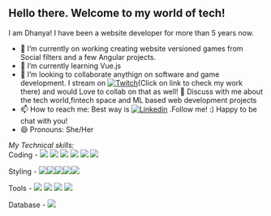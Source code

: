 ## Hello there. Welcome to my world of tech!

I am Dhanya! I have been a website developer for more than 5 years now.


- 🔭 I’m currently on working creating website versioned games from Social filters and a few Angular projects. 
- 🌱 I’m currently learning Vue.js
- 👯 I’m looking to collaborate anythign on software and game development. I stream on [ ![Twitch](https://img.shields.io/badge/Twitch-9146FF?style=for-the-badge&logo=twitch&logoColor=white)](https://www.twitch.tv/changing_spheres/)(Click on link to check my work there) and would Love to collab on that as well!
 💬 Discuss with me about the tech world,fintech space and ML based web development projects
- 📫 How to reach me: Best way is [ ![Linkedin](https://img.shields.io/badge/LinkedIn-0077B5?style=for-the-badge&logo=linkedin&logoColor=white)](https://www.linkedin.com/mynetwork/discovery-see-all/?usecase=PEOPLE_FOLLOWS&followMember=dhanya-v-nair) .Follow me! :)
Happy to be chat with you!
- 😄 Pronouns: She/Her


<i>My Technical skills: </i>
<br/>Coding - 
![](https://img.shields.io/badge/Angular-DD0031?style=for-the-badge&logo=angular&logoColor=white)
![](https://img.shields.io/badge/TypeScript-007ACC?style=for-the-badge&logo=typescript&logoColor=white)
![](https://img.shields.io/badge/.NET-5C2D91?style=for-the-badge&logo=.net&logoColor=white)
![](https://img.shields.io/badge/C%23-239120?style=for-the-badge&logo=c-sharp&logoColor=white)
![](https://img.shields.io/badge/JavaScript-F7DF1E?style=for-the-badge&logo=javascript&logoColor=black)
![](https://img.shields.io/badge/HTML5-E34F26?style=for-the-badge&logo=html5&logoColor=white)



Styling - 
![](https://img.shields.io/badge/CSS-239120?&style=for-the-badge&logo=css3&logoColor=white)![](https://img.shields.io/badge/Sass-CC6699?style=for-the-badge&logo=sass&logoColor=white)![](https://img.shields.io/badge/Bootstrap-563D7C?style=for-the-badge&logo=bootstrap&logoColor=white)![](https://img.shields.io/badge/styled--components-DB7093?style=for-the-badge&logo=styled-components&logoColor=white)![](https://img.shields.io/badge/Material--UI-0081CB?style=for-the-badge&logo=material-ui&logoColor=white)


Tools - 
![](https://img.shields.io/badge/GitHub-%23ffffff?style=for-the-badge&logo=github&logoColor=black)
![](https://img.shields.io/badge/Unity-000000?style=for-the-badge&logo=unity&logoColor=white)
![](https://img.shields.io/badge/Visual_Studio-5C2D91?style=for-the-badge&logo=visual%20studio&logoColor=white)
![](	https://img.shields.io/badge/Visual_Studio_Code-0078D4?style=for-the-badge&logo=visual%20studio%20code&logoColor=white)

Database - 
![](https://img.shields.io/badge/MySQL-005C84?style=for-the-badge&logo=mysql&logoColor=white)


